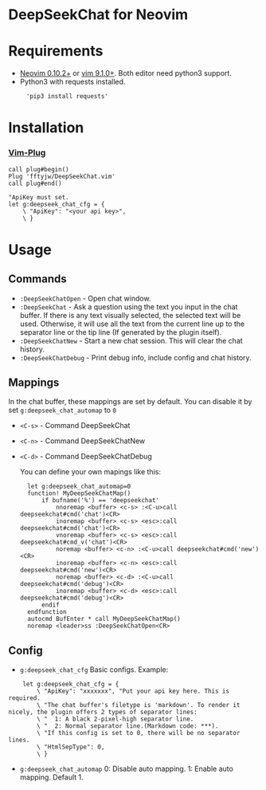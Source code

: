 # DeepSeekChat for Neovim

# Requirements

- [Neovim 0.10.2+](https://neovim.io/) or [vim 9.1.0+](https://vim.org/). Both editor need python3 support.
- Python3 with requests installed.
```
     'pip3 install requests'
```

# Installation

### [Vim-Plug](https://github.com/junegunn/vim-plug)

```vim
call plug#begin()
Plug 'fftyjw/DeepSeekChat.vim'
call plug#end()

"ApiKey must set.
let g:deepseek_chat_cfg = {
    \ "ApiKey": "<your api key>",
    \ }
```

# Usage

## Commands

- `:DeepSeekChatOpen` - Open chat window.
- `:DeepSeekChat` - Ask a question using the text you input in the chat buffer. If there is any text visually selected, the selected text will be used. Otherwise, it will use all the text from the current line up to the separator line or the tip line (If generated by the plugin itself).
- `:DeepSeekChatNew` - Start a new chat session. This will clear the chat history.
- `:DeepSeekChatDebug` - Print debug info, include config and chat history.

## Mappings
   In the chat buffer, these mappings are set by default. You can disable it by set `g:deepseek_chat_automap` to `0`
   
- `<C-s>` - Command DeepSeekChat
- `<C-n>` - Command DeepSeekChatNew
- `<C-d>` - Command DeepSeekChatDebug
 
  You can define your own mapings like this:
  ```vim
    let g:deepseek_chat_automap=0
    function! MyDeepSeekChatMap()
        if bufname('%') == 'deepseekchat'
            nnoremap <buffer> <c-s> :<C-u>call deepseekchat#cmd('chat')<CR>
            inoremap <buffer> <c-s> <esc>:call deepseekchat#cmd('chat')<CR>
            vnoremap <buffer> <c-s> <esc>:call deepseekchat#cmd_v('chat')<CR>
            noremap <buffer> <c-n> :<C-u>call deepseekchat#cmd('new')<CR>
            inoremap <buffer> <c-n> <esc>:call deepseekchat#cmd('new')<CR>
            noremap <buffer> <c-d> :<C-u>call deepseekchat#cmd('debug')<CR>
            inoremap <buffer> <c-d> <esc>:call deepseekchat#cmd('debug')<CR>
        endif
    endfunction
    autocmd BufEnter * call MyDeepSeekChatMap()
    noremap <leader>ss :DeepSeekChatOpen<CR>
  ```

## Config
- `g:deepseek_chat_cfg` Basic configs. Example:
```vim
    let g:deepseek_chat_cfg = {
        \ "ApiKey": "xxxxxxx", "Put your api key here. This is required.
        \ "The chat buffer's filetype is 'markdown'. To render it nicely, the plugin offers 2 types of separator lines:
        \ "  1: A black 2-pixel-high separator line. 
        \ "  2: Normal separator line.(Markdown code: ***). 
        \ "If this config is set to 0, there will be no separator lines.
        \ "HtmlSepType": 0, 
        \ }
```
- `g:deepseek_chat_automap` 0: Disable auto mapping. 1: Enable auto mapping. Default 1.
